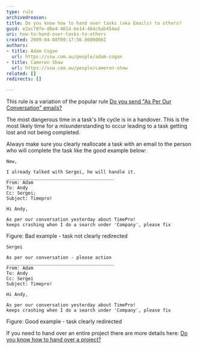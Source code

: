```yaml
---
type: rule
archivedreason: 
title: Do you know how to hand over tasks (aka Emails) to others?
guid: e2ac70fe-d0e4-4014-be14-464c6ab454ad
uri: how-to-hand-over-tasks-to-others
created: 2009-04-08T09:17:56.0000000Z
authors:
- title: Adam Cogan
  url: https://ssw.com.au/people/adam-cogan
- title: Cameron Shaw
  url: https://ssw.com.au/people/cameron-shaw
related: []
redirects: []

---
```


This rule is a variation of the popular rule [Do you send "As Per Our Conversation" emails?](/_layouts/15/FIXUPREDIRECT.ASPX?WebId=3dfc0e07-e23a-4cbb-aac2-e778b71166a2&amp;TermSetId=07da3ddf-0924-4cd2-a6d4-a4809ae20160&amp;TermId=f98fc6fe-0e5d-43fe-b560-0f5603ec7069)

The most dangerous time in a task's life cycle is in a handover. This is the most likely time for a misunderstanding to occur leading to a task getting lost and not being completed.

<!--endintro-->
 Always make sure you clearly reallocate a task with an email to the person who will complete the task like the good example below: 
 

```
New,

I already talked with Sergei, he will handle it.
________________________________________
From: Adam 
To: Andy
Cc: Sergei; 
Subject: Timepro!

Hi Andy,

As per our conversation yesterday about TimePro! 
keeps crashing when I do a search under 'Company', please fix
```

 Figure: Bad example - task not clearly redirected 
 

```
Sergei

As per our conversation - please action
________________________________________
From: Adam
To: Andy
Cc: Sergei
Subject: Timepro!

Hi Andy,

As per our conversation yesterday about TimePro! 
keeps crashing when I do a search under 'Company', please fix
```

 Figure: Good example - task clearly redirected 

If you need to hand over an entire project there are more details here: [Do you know how to hand over a project?](/do-you-know-how-to-handover-a-project)
